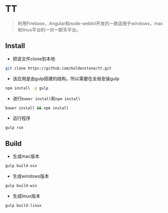 TT
=======
> 利用Firebase，Angular和node-webkit开发的一款适用于windows，mac和linux平台的一对一聊天平台。

## Install
+ 把该文件clone到本地 
```bash
git clone https://github.com/Goldenstone/tt.git
```
+ 该应用是由gulp搭建的结构，所以需要在全局安装gulp 
```bash
npm install -g gulp
```
+ 进行`bower install`和`npm install` 
```bash
bower install && npm install
```
+ 运行程序 
```bash
gulp run
```

## Build
+ 生成mac版本 
```bash 
gulp build-osx
```
+ 生成windows版本 
```bash
gulp build-win
```
+ 生成linux版本 
```bash
gulp build-linux
```
